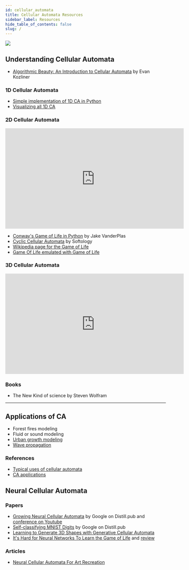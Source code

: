 ```yaml
---
id: cellular_automata
title: Cellular Automata Resources
sidebar_label: Resources
hide_table_of_contents: false
slug: /
---
```


![](https://media3.giphy.com/media/d7SnByEMkrdeoVQ2lT/200.gif)

## Understanding Cellular Automata
- [Algorithmic Beauty: An Introduction to Cellular Automata](https://towardsdatascience.com/algorithmic-beauty-an-introduction-to-cellular-automata-f53179b3cf8f) by Evan Kozliner

### 1D Cellular Automata

- [Simple implementation of 1D CA in Python](https://ipython-books.github.io/122-simulating-an-elementary-cellular-automaton/)
- [Visualizing all 1D CA](https://calebrob.com/fun/2019/10/02/elementary-cellular-automata.html)



### 2D Cellular Automata


<iframe width="560" height="315" src="https://www.youtube.com/embed/C2vgICfQawE" frameborder="0" allow="accelerometer; autoplay; clipboard-write; encrypted-media; gyroscope; picture-in-picture" allowfullscreen></iframe>


- [Conway's Game of Life in Python](https://jakevdp.github.io/blog/2013/08/07/conways-game-of-life/) by Jake VanderPlas
- [Cyclic Cellular Automata](https://softologyblog.wordpress.com/2013/08/29/cyclic-cellular-automata/) by Softology
- [Wikipedia page for the Game of Life](https://en.wikipedia.org/wiki/Conway%27s_Game_of_Life)
- [Game Of Life emulated with Game of Life](https://www.youtube.com/watch?v=xP5-iIeKXE8&ab_channel=PhillipBradbury)


### 3D Cellular Automata

<iframe width="560" height="315" src="https://www.youtube.com/embed/dQJ5aEsP6Fs" frameborder="0" allow="accelerometer; autoplay; clipboard-write; encrypted-media; gyroscope; picture-in-picture" allowfullscreen></iframe>



### Books
- The New Kind of science by Steven Wolfram



***
## Applications of CA
- Forest fires modeling
- Fluid or sound modeling
- [Urban growth modeling](https://www.youtube.com/watch?v=1WDALuu7oI4&feature=youtu.be&ab_channel=NCSUGeoForAllLab)
- [Wave propagation](https://www.youtube.com/watch?v=qeltZU2GFgU&feature=youtu.be&ab_channel=AleksanderKawala)


### References
- [Typical uses of cellular automata](http://www.mjyonline.com/CellularAutomataUses.htm#:~:text=Cellular%20automata%20can%20be%20used%20directly%20to%20create%20visual%20or,model%20physical%20and%20biological%20systems.)
- [CA applications](https://en.wikibooks.org/wiki/Cellular_Automata/Applications_of_Cellular_Automata)



## Neural Cellular Automata

### Papers
- [Growing Neural Cellular Automata](https://distill.pub/2020/growing-ca/) by Google on Distill.pub and [conference on Youtube](https://www.youtube.com/watch?v=unF2CVkMIiE&feature=youtu.be&ab_channel=AlexanderMordvintsev)
- [Self-classifying MNIST Digits](https://distill.pub/2020/selforg/mnist/) by Google on Distill.pub
- [Learning to Generate 3D Shapes with Generative Cellular Automata](https://openreview.net/forum?id=rABUmU3ulQh)
- [It's Hard for Neural Networks To Learn the Game of Life](https://arxiv.org/abs/2009.01398) and [review](https://bdtechtalks.com/2020/09/16/deep-learning-game-of-life/) 

### Articles
- [Neural Cellular Automata For Art Recreation](https://towardsdatascience.com/neural-cellular-automata-for-art-recreation-6d9fb61afb37)
